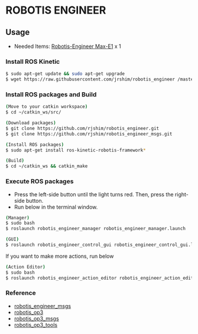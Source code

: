 # ROBOTIS ENGINEER

## Usage
- Needed Items: [Robotis-Engineer Max-E1](http://www.robotis.com/shop/item.php?it_id=901-0153-100) x 1

### Install ROS Kinetic
```sh
$ sudo apt-get update && sudo apt-get upgrade
$ wget https://raw.githubusercontent.com/jrshim/robotis_engineer /master/install_ros_kinetic.sh && chmod 755 ./install_ros_kinetic.sh && bash ./install_ros_kinetic.sh
```

### Install ROS packages and Build
```sh
(Move to your catkin workspace)
$ cd ~/catkin_ws/src/

(Download packages)
$ git clone https://github.com/rjshim/robotis_engineer.git
$ git clone https://github.com/rjshim/robotis_engineer_msgs.git

(Install ROS packages)
$ sudo apt-get install ros-kinetic-robotis-framework*

(Build)
$ cd ~/catkin_ws && catkin_make
```

### Execute ROS packages
- Press the left-side button until the light turns red. Then, press the right-side button.
- Run below in the terminal window.

```sh
(Manager)
$ sudo bash
$ roslaunch robotis_engineer_manager robotis_engineer_manager.launch

(GUI)
$ roslaunch robotis_engineer_control_gui robotis_engineer_control_gui.launch
```

If you want to make more actions, run below
```sh
(Action Editor)
$ sudo bash
$ roslaunch robotis_engineer_action_editor robotis_engineer_action_editor.launch
```

### Reference
- [robotis_engineer_msgs](https://github.com/rjshim/robotis_engineer_msgs)
- [robotis_op3](https://github.com/ROBOTIS-GIT/ROBOTIS-OP3)
- [robotis_op3_msgs](https://github.com/ROBOTIS-GIT/ROBOTIS-OP3-msgs)
- [robotis_op3_tools](https://github.com/ROBOTIS-GIT/ROBOTIS-OP3-Tools)
